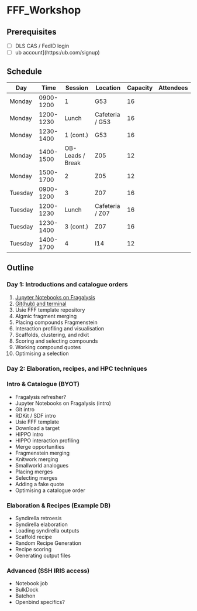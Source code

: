 # FFF_Workshop

## Prerequisites

- [ ] DLS CAS / FedID login
- [ ] ub account](https:/ub.com/signup)

## Schedule


|     Day |   Time    |     Session      |    Location     | Capacity | Attendees |
|---------|-----------|------------------|-----------------|----------|-----------|
| Monday  | 0900-1200 | 1                | G53             |       16 |           |
| Monday  | 1200-1230 | Lunch            | Cafeteria / G53 |       16 |           |
| Monday  | 1230-1400 | 1 (cont.)        | G53             |       16 |           |
| Monday  | 1400-1500 | OB-Leads / Break | Z05             |       12 |           |
| Monday  | 1500-1700 | 2                | Z05             |       12 |           |
| Tuesday | 0900-1200 | 3                | Z07             |       16 |           |
| Tuesday | 1200-1230 | Lunch            | Cafeteria / Z07 |       16 |           |
| Tuesday | 1230-1400 | 3 (cont.)        | Z07             |       16 |           |
| Tuesday | 1400-1700 | 4                | I14             |       12 |           |

## Outline

### Day 1: Introductions and catalogue orders

1. [Jupyter Notebooks on Fragalysis](A1_NOTEBOOKS.md)
2. [Git(hub) and terminal](A2_GIT_AND_TERMINAL.md)
3. Usie FFF template repository
4. Algmic fragment merging
5. Placing compounds Fragmenstein
6. Interaction profiling and visualisation
7. Scaffolds, clustering, and rdkit
8. Scoring and selecting compounds
9. Working compound quotes
10. Optimising a selection

### Day 2: Elaboration, recipes, and HPC techniques



### Intro & Catalogue (BYOT)
- Fragalysis refresher?
- Jupyter Notebooks on Fragalysis (intro)
- Git intro
- RDKit / SDF intro
- Usie FFF template
- Download a target
- HIPPO intro
- HIPPO interaction profiling
- Merge opportunities
- Fragmenstein merging
- Knitwork merging
- Smallworld analogues
- Placing merges
- Selecting merges
- Adding a fake quote
- Optimising a catalogue order

### Elaboration & Recipes (Example DB)
- Syndirella retroesis
- Syndirella elaboration
- Loading syndirella outputs
- Scaffold recipe
- Random Recipe Generation
- Recipe scoring
- Generating output files

### Advanced (SSH IRIS access)
- Notebook job
- BulkDock
- Batchon
- Openbind specifics?
